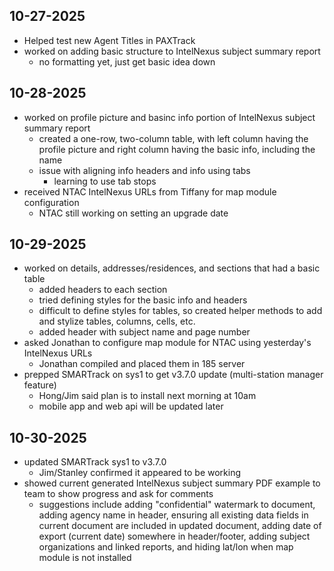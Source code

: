 ## 10-27-2025
* Helped test new Agent Titles in PAXTrack
* worked on adding basic structure to IntelNexus subject summary report
	* no formatting yet, just get basic idea down

## 10-28-2025
* worked on profile picture and basinc info portion of IntelNexus subject summary report
	* created a one-row, two-column table, with left column having the profile picture and right column having the basic info, including the name
	* issue with aligning info headers and info using tabs
		* learning to use tab stops
* received NTAC IntelNexus URLs from Tiffany for map module configuration
	* NTAC still working on setting an upgrade date

## 10-29-2025
* worked on details, addresses/residences, and sections that had a basic table
	* added headers to each section
	* tried defining styles for the basic info and headers
	* difficult to define styles for tables, so created helper methods to add and stylize tables, columns, cells, etc.
	* added header with subject name and page number
* asked Jonathan to configure map module for NTAC using yesterday's IntelNexus URLs
	* Jonathan compiled and placed them in 185 server
* prepped SMARTrack on sys1 to get v3.7.0 update (multi-station manager feature)
	* Hong/Jim said plan is to install next morning at 10am
	* mobile app and web api will be updated later
## 10-30-2025
* updated SMARTrack sys1 to v3.7.0
	* Jim/Stanley confirmed it appeared to be working
* showed current generated IntelNexus subject summary PDF example to team to show progress and ask for comments
	* suggestions include adding "confidential" watermark to document, adding agency name in header, ensuring all existing data fields in current document are included in updated document, adding date of export (current date) somewhere in header/footer, adding subject organizations and linked reports, and hiding lat/lon when map module is not installed